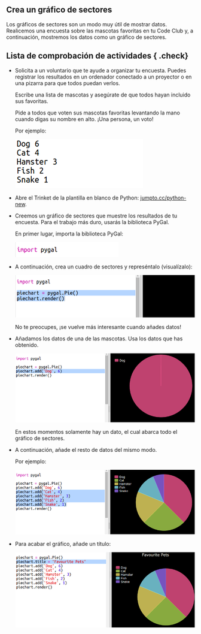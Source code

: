 ## Crea un gráfico de sectores

Los gráficos de sectores son un modo muy útil de mostrar datos. Realicemos una encuesta sobre las mascotas favoritas en tu Code Club y, a continuación, mostremos los datos como un gráfico de sectores. 

## Lista de comprobación de actividades { .check}

+ Solicita a un voluntario que te ayude a organizar tu encuesta. Puedes registrar los resultados en un ordenador conectado a un proyector o en una pizarra para que todos puedan verlos. 

  Escribe una lista de mascotas y asegúrate de que todos hayan incluido sus favoritas. 
  
  Pide a todos que voten sus mascotas favoritas levantando la mano cuando digas su nombre en alto. ¡Una persona, un voto!
  
  Por ejemplo:
  
  ![screenshot](images/pets-favourite.png)

+ Abre el Trinket de la plantilla en blanco de Python: <a href="http://jumpto.cc/python-new" target="_blank">jumpto.cc/python-new</a>. 

+ Creemos un gráfico de sectores que muestre los resultados de tu encuesta. Para el trabajo más duro, usarás la biblioteca PyGal.

  En primer lugar, importa la biblioteca PyGal:

  ![screenshot](images/pets-pygal.png)


+ A continuación, crea un cuadro de sectores y represéntalo (visualízalo):

  ![screenshot](images/pets-pie.png)
  
  No te preocupes, ¡se vuelve más interesante cuando añades datos!


+ Añadamos los datos de una de las mascotas. Usa los datos que has obtenido.

  ![screenshot](images/pets-add.png)
  
  En estos momentos solamente hay un dato, el cual abarca todo el gráfico de sectores. 

+ A continuación, añade el resto de datos del mismo modo. 

  Por ejemplo:
  
  ![screenshot](images/pets-add-all.png)
  
+ Para acabar el gráfico, añade un título:

  ![screenshot](images/pets-title.png)

